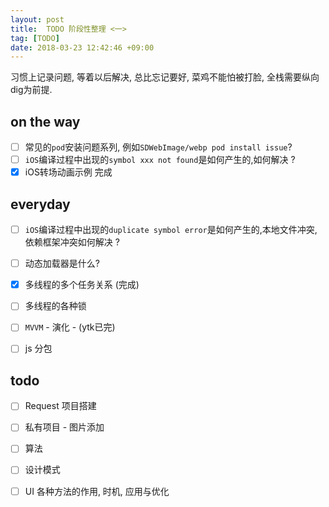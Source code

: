 ```yaml
---
layout: post
title:  TODO 阶段性整理 <一>
tag: [TODO]
date: 2018-03-23 12:42:46 +09:00
---
```


习惯上记录问题, 等着以后解决, 总比忘记要好, 菜鸡不能怕被打脸, 全栈需要纵向dig为前提.

##  on the way

* [ ] 常见的`pod`安装问题系列, 例如`SDWebImage/webp pod install issue`?  
* [ ]  `iOS`编译过程中出现的`symbol xxx not found`是如何产生的,如何解决 ?
* [x]  iOS转场动画示例 完成

## everyday

* [ ]  `iOS`编译过程中出现的`duplicate symbol error`是如何产生的,本地文件冲突,依赖框架冲突如何解决 ?
* [ ] 动态加载器是什么? 
* [x] 多线程的多个任务关系 (完成)
* [ ] 多线程的各种锁
* [ ] `MVVM` - 演化 - (ytk已完) 
* [ ] js 分包


## todo

* [ ] Request 项目搭建
* [ ] 私有项目 - 图片添加 
* [ ] 算法 
* [ ] 设计模式
* [ ] UI 各种方法的作用, 时机, 应用与优化


